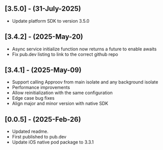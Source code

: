 ## [3.5.0] - (31-July-2025)
- Update platform SDK to version 3.5.0

## [3.4.2] - (2025-May-20)
- Async service initialize function now returns a future to enable awaits
- Fix pub.dev listing to link to the correct github repo

## [3.4.1] - (2025-May-09)
- Support calling Approov from main isolate and any background isolate
- Performance improvements
- Allow reinitialization with the same configuration
- Edge case bug fixes
- Align major and minor version with native SDK

## [0.0.5] - (2025-Feb-26)
- Updated readme. 
- First published to pub.dev
- Update iOS native pod package to 3.3.1
